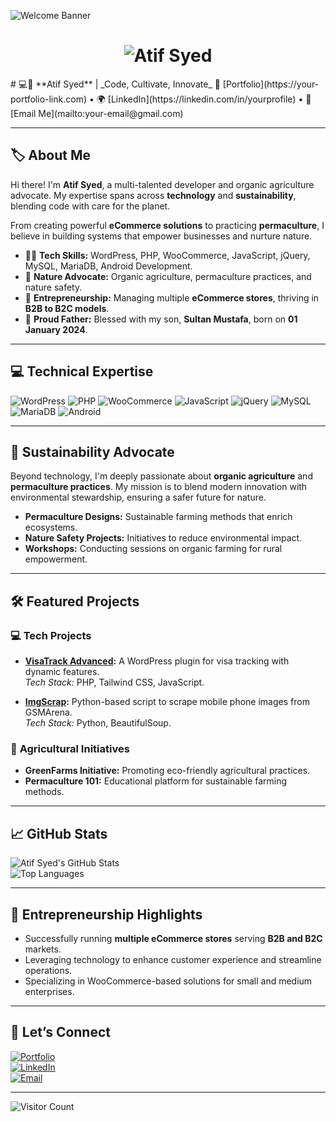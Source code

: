 ![Welcome Banner](https://via.placeholder.com/1200x300.png?text=Welcome+to+My+Tech+and+Nature+World)
<h1 align="center">
  <img src="" alt="Atif Syed" />
</h1>
# 💻🌟 **Atif Syed** | _Code, Cultivate, Innovate_
🔗 [Portfolio](https://your-portfolio-link.com) • 🌍 [LinkedIn](https://linkedin.com/in/yourprofile) • 📧 [Email Me](mailto:your-email@gmail.com)

---

## 🏷️ About Me  
Hi there! I'm **Atif Syed**, a multi-talented developer and organic agriculture advocate. My expertise spans across **technology** and **sustainability**, blending code with care for the planet.  

From creating powerful **eCommerce solutions** to practicing **permaculture**, I believe in building systems that empower businesses and nurture nature.  

- 👨‍💻 **Tech Skills:** WordPress, PHP, WooCommerce, JavaScript, jQuery, MySQL, MariaDB, Android Development.  
- 🌱 **Nature Advocate:** Organic agriculture, permaculture practices, and nature safety.  
- 🎯 **Entrepreneurship:** Managing multiple **eCommerce stores**, thriving in **B2B to B2C models**.  
- 🍼 **Proud Father:** Blessed with my son, **Sultan Mustafa**, born on **01 January 2024**.  

---

## 💻 **Technical Expertise**
![WordPress](https://img.shields.io/badge/WordPress-21759B?style=flat-square&logo=wordpress&logoColor=white)
![PHP](https://img.shields.io/badge/PHP-777BB4?style=flat-square&logo=php&logoColor=white)
![WooCommerce](https://img.shields.io/badge/WooCommerce-96588A?style=flat-square&logo=woocommerce&logoColor=white)
![JavaScript](https://img.shields.io/badge/JavaScript-F7DF1E?style=flat-square&logo=javascript&logoColor=black)
![jQuery](https://img.shields.io/badge/jQuery-0769AD?style=flat-square&logo=jquery&logoColor=white)
![MySQL](https://img.shields.io/badge/MySQL-4479A1?style=flat-square&logo=mysql&logoColor=white)
![MariaDB](https://img.shields.io/badge/MariaDB-003545?style=flat-square&logo=mariadb&logoColor=white)
![Android](https://img.shields.io/badge/Android-3DDC84?style=flat-square&logo=android&logoColor=white)

---

## 🌱 **Sustainability Advocate**
Beyond technology, I'm deeply passionate about **organic agriculture** and **permaculture practices**. My mission is to blend modern innovation with environmental stewardship, ensuring a safer future for nature.  

- **Permaculture Designs:** Sustainable farming methods that enrich ecosystems.  
- **Nature Safety Projects:** Initiatives to reduce environmental impact.  
- **Workshops:** Conducting sessions on organic farming for rural empowerment.  

---

## 🛠️ **Featured Projects**
### 💻 **Tech Projects**
- **[VisaTrack Advanced](https://github.com/atifsyeds/VisaTrack):** A WordPress plugin for visa tracking with dynamic features.  
  _Tech Stack:_ PHP, Tailwind CSS, JavaScript.  

- **[ImgScrap](https://github.com/atifsyeds/ImgScrap):** Python-based script to scrape mobile phone images from GSMArena.  
  _Tech Stack:_ Python, BeautifulSoup.  

### 🌾 **Agricultural Initiatives**
- **GreenFarms Initiative:** Promoting eco-friendly agricultural practices.  
- **Permaculture 101:** Educational platform for sustainable farming methods.  

---

## 📈 **GitHub Stats**
![Atif Syed's GitHub Stats](https://github-readme-stats.vercel.app/api?username=atifsyeds&show_icons=true&theme=radical)  
![Top Languages](https://github-readme-stats.vercel.app/api/top-langs/?username=atifsyeds&layout=compact&theme=radical)  

---

## 🌟 **Entrepreneurship Highlights**
- Successfully running **multiple eCommerce stores** serving **B2B and B2C** markets.  
- Leveraging technology to enhance customer experience and streamline operations.  
- Specializing in WooCommerce-based solutions for small and medium enterprises.  

---

## 🔗 **Let’s Connect**
[![Portfolio](https://img.shields.io/badge/Portfolio-000000?style=flat-square&logo=firefox&logoColor=white)](https://your-portfolio-link.com)  
[![LinkedIn](https://img.shields.io/badge/LinkedIn-0077B5?style=flat-square&logo=linkedin&logoColor=white)](https://linkedin.com/in/yourprofile)  
[![Email](https://img.shields.io/badge/Email-D14836?style=flat-square&logo=gmail&logoColor=white)](mailto:your-email@gmail.com)  

---

![Visitor Count](https://komarev.com/ghpvc/?username=atifsyeds&color=blue)
